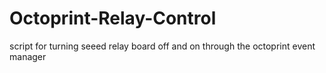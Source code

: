 # Octoprint-Relay-Control
script for turning seeed relay board off and on through the octoprint event manager
